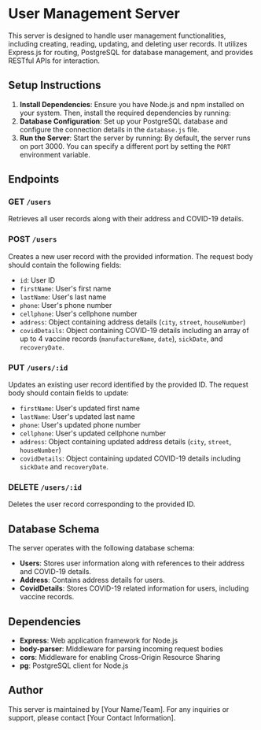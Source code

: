 # User Management Server

This server is designed to handle user management functionalities, including creating, reading, updating, and deleting user records. It utilizes Express.js for routing, PostgreSQL for database management, and provides RESTful APIs for interaction.

## Setup Instructions

1. **Install Dependencies**: Ensure you have Node.js and npm installed on your system. Then, install the required dependencies by running:
2. **Database Configuration**: Set up your PostgreSQL database and configure the connection details in the `database.js` file.
3. **Run the Server**: Start the server by running:
 By default, the server runs on port 3000. You can specify a different port by setting the `PORT` environment variable.

## Endpoints

### GET `/users`

Retrieves all user records along with their address and COVID-19 details.

### POST `/users`

Creates a new user record with the provided information. The request body should contain the following fields:

- `id`: User ID
- `firstName`: User's first name
- `lastName`: User's last name
- `phone`: User's phone number
- `cellphone`: User's cellphone number
- `address`: Object containing address details (`city`, `street`, `houseNumber`)
- `covidDetails`: Object containing COVID-19 details including an array of up to 4 vaccine records (`manufactureName`, `date`), `sickDate`, and `recoveryDate`.

### PUT `/users/:id`

Updates an existing user record identified by the provided ID. The request body should contain fields to update:

- `firstName`: User's updated first name
- `lastName`: User's updated last name
- `phone`: User's updated phone number
- `cellphone`: User's updated cellphone number
- `address`: Object containing updated address details (`city`, `street`, `houseNumber`)
- `covidDetails`: Object containing updated COVID-19 details including `sickDate` and `recoveryDate`.

### DELETE `/users/:id`

Deletes the user record corresponding to the provided ID.

## Database Schema

The server operates with the following database schema:

- **Users**: Stores user information along with references to their address and COVID-19 details.
- **Address**: Contains address details for users.
- **CovidDetails**: Stores COVID-19 related information for users, including vaccine records.

## Dependencies

- **Express**: Web application framework for Node.js
- **body-parser**: Middleware for parsing incoming request bodies
- **cors**: Middleware for enabling Cross-Origin Resource Sharing
- **pg**: PostgreSQL client for Node.js

## Author

This server is maintained by [Your Name/Team]. For any inquiries or support, please contact [Your Contact Information].

